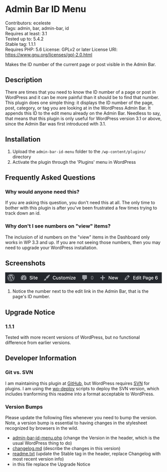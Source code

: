 # Admin Bar ID Menu
Contributors: eceleste  
Tags: admin, bar, admin-bar, id  
Requires at least: 3.1  
Tested up to: 5.4.2  
Stable tag: 1.1.1  
Requires PHP: 5.6
License: GPLv2 or later
License URI: <https://www.gnu.org/licenses/gpl-2.0.html>  

Makes the ID number of the current page or post visible in the Admin Bar.

## Description

There are times that you need to know the ID number of a page or post in WordPress and it can be more painful than it should be to find that number. This plugin does one simple thing: it displays the ID number of the page, post, category, or tag you are looking at in the WordPress Admin Bar. It appends this ID to the edit menu already on the Admin Bar. Needless to say, that means that this plugin is only useful for WordPress version 3.1 or above, since the Admin Bar was first introduced with 3.1.

## Installation

1. Upload the `admin-bar-id-menu` folder to the `/wp-content/plugins/` directory
2. Activate the plugin through the 'Plugins' menu in WordPress

## Frequently Asked Questions

### Why would anyone need this?

If you are asking this question, you don't need this at all. The only time to bother with this plugin is after you've been frustrated a few times trying to track down an id.

### Why don't I see numbers on "view" items?

The inclusion of id numbers on the "view" items in the Dashboard only works in WP 3.3 and up. If you are not seeing those numbers, then you may need to upgrade your WordPress installation.

## Screenshots

![Admin bar snapshot](screenshot-1.png)
1. Notice the number next to the edit link in the Admin Bar, that is the page's ID number.

## Upgrade Notice

### 1.1.1

Tested with more recent versions of WordPress, but no functional difference from earlier versions.

## Developer Information

### Git vs. SVN

I am maintaining this plugin at [GitHub](https://github.com/efc/admin-bar-id-menu), but WordPress requires [SVN](https://plugins.svn.wordpress.org/admin-bar-id-menu) for plugins. I am using the [wp-deploy](https://github.com/efc/wp-deploy) scripts to deploy the SVN version, which includes tranforming this readme into a format acceptable to WordPress.

### Version Bumps

Please update the following files whenever you need to bump the version. Note, a version bump is essential to having changes in the stylesheet recognized by browsers in the wild.

* [admin-bar-id-menu.php](admin-bar-id-menu.php) (change the Version in the header, which is the usual WordPress thing to do)
* [changelog.md](changelog.md) (describe the changes in this version)
* [readme.txt](readme.txt) (update the Stable tag in the header, replace Changelog with most recent version info)
* in this file replace the Upgrade Notice

